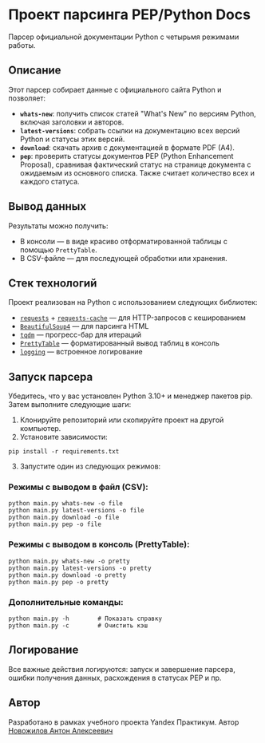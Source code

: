 # Проект парсинга PEP/Python Docs
Парсер официальной документации Python с четырьмя режимами работы.

## Описание

Этот парсер собирает данные с официального сайта Python и позволяет:

- **`whats-new`**: получить список статей "What's New" по версиям Python, включая заголовки и авторов.
- **`latest-versions`**: собрать ссылки на документацию всех версий Python и статусы этих версий.
- **`download`**: скачать архив с документацией в формате PDF (A4).
- **`pep`**: проверить статусы документов PEP (Python Enhancement Proposal), сравнивая фактический статус на странице документа с ожидаемым из основного списка. Также считает количество всех и каждого статуса.

## Вывод данных

Результаты можно получить:
- В консоли — в виде красиво отформатированной таблицы с помощью `PrettyTable`.
- В CSV-файле — для последующей обработки или хранения.

## Стек технологий

Проект реализован на Python с использованием следующих библиотек:

- [`requests`](https://pypi.org/project/requests/) + [`requests-cache`](https://pypi.org/project/requests-cache/) — для HTTP-запросов с кешированием
- [`BeautifulSoup4`](https://pypi.org/project/beautifulsoup4/) — для парсинга HTML
- [`tqdm`](https://pypi.org/project/tqdm/) — прогресс-бар для итераций
- [`PrettyTable`](https://pypi.org/project/prettytable/) — форматированный вывод таблиц в консоль
- [`logging`](https://docs.python.org/3/library/logging.html) — встроенное логирование

## Запуск парсера

Убедитесь, что у вас установлен Python 3.10+ и менеджер пакетов pip. Затем выполните следующие шаги:

1. Клонируйте репозиторий или скопируйте проект на другой компьютер.
2. Установите зависимости:
```
pip install -r requirements.txt
```
3. Запустите один из следующих режимов:

### Режимы с выводом в файл (CSV):
```
python main.py whats-new -o file
python main.py latest-versions -o file
python main.py download -o file
python main.py pep -o file
```

### Режимы с выводом в консоль (PrettyTable):
```
python main.py whats-new -o pretty
python main.py latest-versions -o pretty
python main.py download -o pretty
python main.py pep -o pretty
```

### Дополнительные команды:
```
python main.py -h        # Показать справку
python main.py -c        # Очистить кэш
```
## Логирование

Все важные действия логируются: запуск и завершение парсера, ошибки получения данных, расхождения в статусах PEP и пр.

## Автор

Разработано в рамках учебного проекта Yandex Практикум. Автор [Новожилов Антон Алексеевич](https://github.com/AntonNovozhilov)